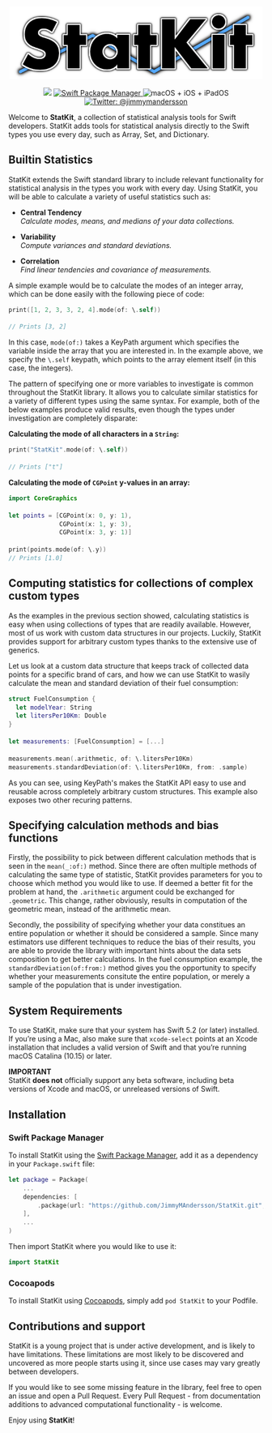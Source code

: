 <p align="center">
<img src="https://raw.githubusercontent.com/JimmyMAndersson/StatKit/master/StatKit%20Logo.png" width="500" max-width="90%" alt="StatKit" />
</p>

<p align="center">
    <img src="https://img.shields.io/badge/Swift-5.2-blue.svg" />
    <a href="https://swift.org/package-manager">
        <img src="https://img.shields.io/badge/swiftpm-compatible-orange.svg?style=flat" alt="Swift Package Manager" />
    </a>
     <img src="https://img.shields.io/badge/platforms-mac+linux-brightgreen.svg?style=flat" alt="macOS + iOS + iPadOS" />
    <a href="https://twitter.com/jimmymandersson">
        <img src="https://img.shields.io/badge/twitter-@jimmymandersson-blue.svg?style=flat" alt="Twitter: @jimmymandersson" />
    </a>
</p>

Welcome to **StatKit**, a collection of statistical analysis tools for Swift developers. StatKit adds tools for statistical analysis directly to the Swift types you use every day, such as Array, Set, and Dictionary. 

## Builtin Statistics

StatKit extends the Swift standard library to include relevant functionality for statistical analysis in the types you work with every day. Using StatKit, you will be able to calculate a variety of useful statistics such as:

* **Central Tendency**  
*Calculate modes, means, and medians of your data collections.*

* **Variability**  
*Compute variances and standard deviations.*

* **Correlation**  
*Find linear tendencies and covariance of measurements.* 

A simple example would be to calculate the modes of an integer array, which can be done easily with the following piece of code:

```swift
print([1, 2, 3, 3, 2, 4].mode(of: \.self))

// Prints [3, 2]
```

In this case, `mode(of:)` takes a KeyPath argument which specifies the variable inside the array that you are interested in. In the example above, we specify the `\.self` keypath, which points to the array element itself (in this case, the integers).

The pattern of specifying one or more variables to investigate is common throughout the StatKit library. It allows you to calculate similar statistics for a variety of different types using the same syntax. For example, both of the below examples produce valid results, even though the types under investigation are completely disparate:  

**Calculating the mode of all characters in a `String`:**  

```swift
print("StatKit".mode(of: \.self))

// Prints ["t"]
```  

**Calculating the mode of `CGPoint` y-values in an array:**  

```swift
import CoreGraphics

let points = [CGPoint(x: 0, y: 1), 
              CGPoint(x: 1, y: 3), 
              CGPoint(x: 3, y: 1)]

print(points.mode(of: \.y))
// Prints [1.0]
```

## Computing statistics for collections of complex custom types

As the examples in the previous section showed, calculating statistics is easy when using collections of types that are readily available. However, most of us work with custom data structures in our projects. Luckily, StatKit provides support for arbitrary custom types thanks to the extensive use of generics.

Let us look at a custom data structure that keeps track of collected data points for a specific brand of cars, and how we can use StatKit to wasily calculate the mean and standard deviation of their fuel consumption:

```swift
struct FuelConsumption {
  let modelYear: String
  let litersPer10Km: Double
}

let measurements: [FuelConsumption] = [...]

measurements.mean(.arithmetic, of: \.litersPer10Km)
measurements.standardDeviation(of: \.litersPer10Km, from: .sample)
```

As you can see, using KeyPath's makes the StatKit API easy to use and reusable across completely arbitrary custom structures. This example also exposes two other recuring patterns.

## Specifying calculation methods and bias functions

Firstly, the possibility to pick between different calculation methods that is seen in the `mean(_:of:)` method. Since there are often multiple methods of calculating the same type of statistic, StatKit provides parameters for you to choose which method you would like to use. If deemed a better fit for the problem at hand, the `.arithmetic` argument could be exchanged for `.geometric`. This change, rather obviously, results in computation of the geometric mean, instead of the arithmetic mean.

Secondly, the possibility of specifying whether your data constitues an entire population or whether it should be considered a sample. Since many estimators use different techniques to reduce the bias of their results, you are able to provide the library with important hints about the data sets composition to get better calculations. In the fuel consumption example, the `standardDeviation(of:from:)` method gives you the opportunity to specify whether your measurements consitute the entire population, or merely a sample of the population that is under investigation.

## System Requirements
To use StatKit, make sure that your system has Swift 5.2 (or later) installed. If you’re using a Mac, also make sure that `xcode-select` points at an Xcode installation that includes a valid version of Swift and that you’re running macOS Catalina (10.15) or later.

**IMPORTANT**  
StatKit **does not** officially support any beta software, including beta versions of Xcode and macOS, or unreleased versions of Swift.

## Installation
### Swift Package Manager

To install StatKit using the [Swift Package Manager](https://swift.org/package-manager), add it as a dependency in your `Package.swift` file:

```swift
let package = Package(
    ...
    dependencies: [
        .package(url: "https://github.com/JimmyMAndersson/StatKit.git", from: "0.1.0")
    ],
    ...
)
```

Then import StatKit where you would like to use it:

```swift
import StatKit
```
### Cocoapods

To install StatKit using [Cocoapods](https://cocoapods.org/), simply add `pod StatKit` to your Podfile.  

## Contributions and support

StatKit is a young project that is under active development, and is likely to have limitations. These limitations are most likely to be discovered and uncovered as more people starts using it, since use cases may vary greatly between developers.

If you would like to see some missing feature in the library, feel free to open an issue and open a Pull Request. Every Pull Request - from documentation additions to advanced computational functionality - is welcome.

Enjoy using **StatKit**!
